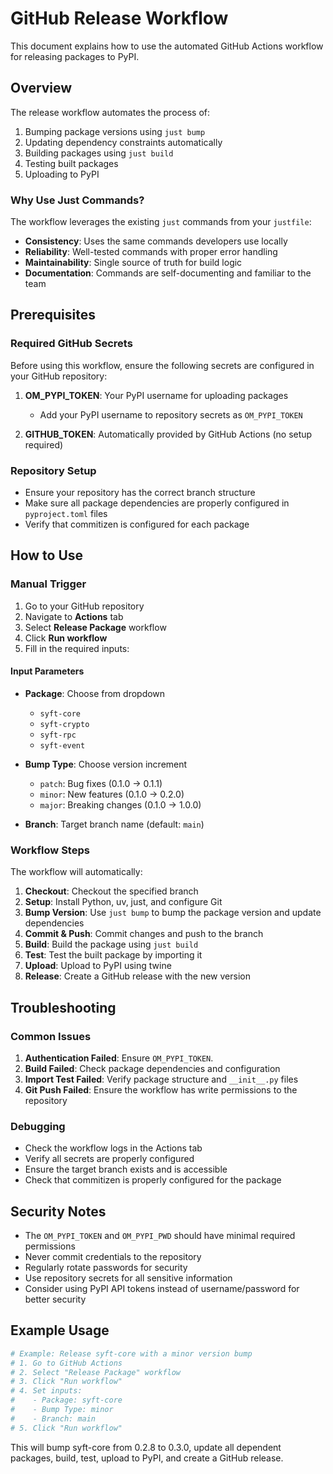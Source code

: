 # GitHub Release Workflow

This document explains how to use the automated GitHub Actions workflow for releasing packages to PyPI.

## Overview

The release workflow automates the process of:
1. Bumping package versions using `just bump`
2. Updating dependency constraints automatically
3. Building packages using `just build`
4. Testing built packages
5. Uploading to PyPI

### Why Use Just Commands?

The workflow leverages the existing `just` commands from your `justfile`:
- **Consistency**: Uses the same commands developers use locally
- **Reliability**: Well-tested commands with proper error handling
- **Maintainability**: Single source of truth for build logic
- **Documentation**: Commands are self-documenting and familiar to the team

## Prerequisites

### Required GitHub Secrets

Before using this workflow, ensure the following secrets are configured in your GitHub repository:

1. **OM_PYPI_TOKEN**: Your PyPI username for uploading packages
   - Add your PyPI username to repository secrets as `OM_PYPI_TOKEN`


3. **GITHUB_TOKEN**: Automatically provided by GitHub Actions (no setup required)

### Repository Setup

- Ensure your repository has the correct branch structure
- Make sure all package dependencies are properly configured in `pyproject.toml` files
- Verify that commitizen is configured for each package

## How to Use

### Manual Trigger

1. Go to your GitHub repository
2. Navigate to **Actions** tab
3. Select **Release Package** workflow
4. Click **Run workflow**
5. Fill in the required inputs:

#### Input Parameters

- **Package**: Choose from dropdown
  - `syft-core`
  - `syft-crypto` 
  - `syft-rpc`
  - `syft-event`

- **Bump Type**: Choose version increment
  - `patch`: Bug fixes (0.1.0 → 0.1.1)
  - `minor`: New features (0.1.0 → 0.2.0)
  - `major`: Breaking changes (0.1.0 → 1.0.0)

- **Branch**: Target branch name (default: `main`)

### Workflow Steps

The workflow will automatically:

1. **Checkout**: Checkout the specified branch
2. **Setup**: Install Python, uv, just, and configure Git
3. **Bump Version**: Use `just bump` to bump the package version and update dependencies
4. **Commit & Push**: Commit changes and push to the branch
5. **Build**: Build the package using `just build`
6. **Test**: Test the built package by importing it
7. **Upload**: Upload to PyPI using twine
8. **Release**: Create a GitHub release with the new version

## Troubleshooting

### Common Issues

1. **Authentication Failed**: Ensure `OM_PYPI_TOKEN`.
2. **Build Failed**: Check package dependencies and configuration
3. **Import Test Failed**: Verify package structure and `__init__.py` files
4. **Git Push Failed**: Ensure the workflow has write permissions to the repository

### Debugging

- Check the workflow logs in the Actions tab
- Verify all secrets are properly configured
- Ensure the target branch exists and is accessible
- Check that commitizen is properly configured for the package

## Security Notes

- The `OM_PYPI_TOKEN` and `OM_PYPI_PWD` should have minimal required permissions
- Never commit credentials to the repository
- Regularly rotate passwords for security
- Use repository secrets for all sensitive information
- Consider using PyPI API tokens instead of username/password for better security

## Example Usage

```bash
# Example: Release syft-core with a minor version bump
# 1. Go to GitHub Actions
# 2. Select "Release Package" workflow  
# 3. Click "Run workflow"
# 4. Set inputs:
#    - Package: syft-core
#    - Bump Type: minor
#    - Branch: main
# 5. Click "Run workflow"
```

This will bump syft-core from 0.2.8 to 0.3.0, update all dependent packages, build, test, upload to PyPI, and create a GitHub release.
